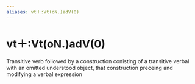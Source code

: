 ```yaml
---
aliases: vt＋:Vt(oN.)adV(0)
---
```

# vt＋:Vt(oN.)adV(0)

Transitive verb followed by a construction conisting of a transitive verbal with an omitted understood object, that construction preceing and modifying a verbal expression